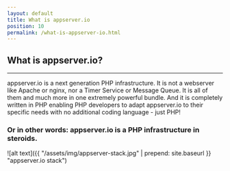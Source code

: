 ```yaml
---
layout: default
title: What is appserver.io
position: 10
permalink: /what-is-appserver-io.html
---
```


## What is appserver.io?
***

appserver.io is a next generation PHP infrastructure. It is not a webserver like Apache or nginx, nor a Timer Service or Message Queue. It is all of them and much more in one extremely powerful bundle. And it is completely written in PHP enabling PHP developers to adapt appserver.io to their specific needs with no additional coding language - just PHP!

### Or in other words: appserver.io is a PHP infrastructure in steroids.

![alt text]({{ "/assets/img/appserver-stack.jpg" | prepend: site.baseurl }} "appserver.io stack")